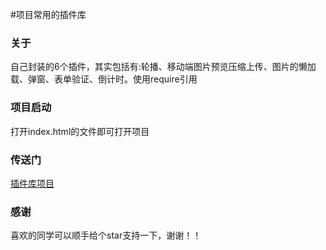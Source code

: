 #项目常用的插件库
### 关于
自己封装的6个插件，其实包括有:轮播、移动端图片预览压缩上传、图片的懒加载、弹窗、表单验证、倒计时。使用require引用
### 项目启动
打开index.html的文件即可打开项目
### 传送门
[插件库项目](http://lktop.coding.me/ymblog/ym/plugin/)
### 感谢
喜欢的同学可以顺手给个star支持一下，谢谢！！

